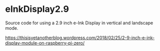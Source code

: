# eInkDisplay2.9

Source code for using a 2.9 inch e-Ink Display in vertical and landscape mode.

https://thisisyetanotherblog.wordpress.com/2018/02/25/2-9-inch-e-ink-display-module-on-raspberry-pi-zero/